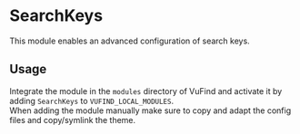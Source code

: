 # SearchKeys
This module enables an advanced configuration of search keys.

## Usage
Integrate the module in the `modules` directory of VuFind and activate it by adding `SearchKeys` to `VUFIND_LOCAL_MODULES`.  
When adding the module manually make sure to copy and adapt the config files and copy/symlink the theme.

